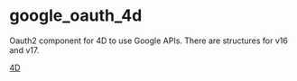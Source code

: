 # google_oauth_4d
Oauth2 component for 4D to use Google APIs. There are structures for v16 and v17.

<a href="https://us.4d.com/" onclick="return ! window.open(this.href);">4D</a>
